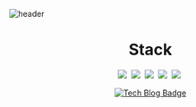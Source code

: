 ![header](https://capsule-render.vercel.app/api?type=waving&color=auto&height=350&section=header&text=Lim%20Ho%20Github&fontSize=90&animation=fadeIn&fontAlignY=38&desc=Front-End%20Developer&descAlignY=51&descAlign=74)
  <div align=center>
	<h1>Stack</h1>	
<img src="https://img.shields.io/badge/HTML-3766AB?style=flat-square&logo=HTML5&logoColor=white"/></a>&nbsp 
<img src="https://img.shields.io/badge/CSS-3766AB?style=flat-square&logo=css3&logoColor=white"/></a>&nbsp 
<img src="https://img.shields.io/badge/Javascript-3766AB?style=flat-square&logo=Javascript&logoColor=white"/></a>&nbsp 
<img src="https://img.shields.io/badge/Vue.js-3766AB?style=flat-square&logo=Vue.js&logoColor=#4FC08D"/></a>&nbsp 
<img src="https://img.shields.io/badge/java-3766AB?style=flat-square&logo=java&logoColor=white"/></a>&nbsp 

  </div>


  <div align=center>
	
  [![Tech Blog Badge](http://img.shields.io/badge/-My%20Blog-black?style=flat-square&logo=Bloglovin&link=https://limhoooo.tistory.com/)](https://limhoooo.tistory.com/)
	
  </div>
